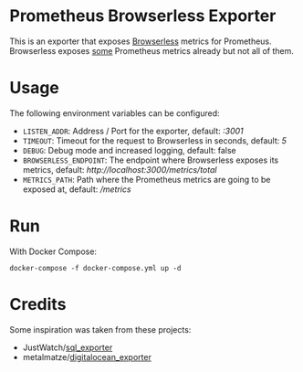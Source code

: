 # Prometheus Browserless Exporter

This is an exporter that exposes [Browserless](https://github.com/browserless/chrome) metrics for Prometheus. Browserless exposes [some](https://github.com/browserless/chrome/pull/381) Prometheus metrics already but not all of them.

# Usage

The following environment variables can be configured:

- `LISTEN_ADDR`: Address / Port for the exporter, default: *:3001*
- `TIMEOUT`: Timeout for the request to Browserless in seconds, default: *5*
- `DEBUG`: Debug mode and increased logging, default: false
- `BROWSERLESS_ENDPOINT`: The endpoint where Browserless exposes its metrics, default: *http://localhost:3000/metrics/total* 
- `METRICS_PATH`: Path where the Prometheus metrics are going to be exposed at, default: */metrics*

# Run

With Docker Compose:

```
docker-compose -f docker-compose.yml up -d
```

# Credits

Some inspiration was taken from these projects:

- JustWatch/[sql_exporter](https://github.com/justwatchcom/sql_exporter)
- metalmatze/[digitalocean_exporter](https://github.com/metalmatze/digitalocean_exporter)